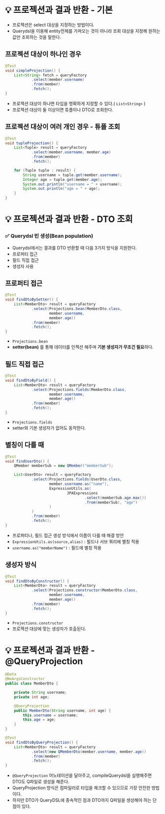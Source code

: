 # 💡 프로젝션과 결과 반환 - 기본
- 프로젝션은 select 대상을 지정하는 방법이다.
- Querydsl을 이용해 entity전체를 가져오는 것이 아니라 조회 대상을 지정해 원하는 값만 조회하는 것을 말한다.

## 프로젝션 대상이 하나인 경우
```java
@Test
void simpleProjection() {
    List<String> fetch = queryFactory
            .select(member.username)
            .from(member)
            .fetch();
}
```
- 프로젝션 대상이 하나면 타입을 명확하게 지정할 수 있다.( `List<String>` )
- 프로젝션 대상이 둘 이상이면 튜플이나 DTO로 조회한다.

## 프로젝션 대상이 여러 개인 경우 - 튜플 조회
```java
@Test
void tupleProjection() {
    List<Tuple> result = queryFactory
            .select(member.username, member.age)
            .from(member)
            .fetch();

    for (Tuple tuple : result) {
        String username = tuple.get(member.username);
        Integer age = tuple.get(member.age);
        System.out.println("username = " + username);
        System.out.println("age = " + age);
    }
}
```

# 💡 프로젝션과 결과 반환 - DTO 조회
### ✅ Querydsl 빈 생성(Bean population)
- Querydsl에서는 결과를 DTO 반환할 때 다음 3가지 방식을 지원한다.
- 프로퍼티 접근
- 필드 직접 접근
- 생성자 사용

## 프로퍼티 접근
```java
@Test
void findDtoBySetter() {
    List<MemberDto> result = queryFactory
            .select(Projections.bean(MemberDto.class,
                    member.username,
                    member.age))
            .from(member)
            .fetch();
}
```
- `Projections.bean`
- **setter(bean)** 를 통해 데이터를 인젝션 해주며 **기본 생성자가 무조건 필요**하다.

## 필드 직접 접근
```java
@Test
void findDtoByField() {
    List<MemberDto> result = queryFactory
            .select(Projections.fields(MemberDto.class,
                    member.username,
                    member.age))
            .from(member)
            .fetch();
}
```
- `Projections.fields`
- setter와 기본 생성자가 없어도 동작한다.

## 별칭이 다를 때
```java
@Test
void findUserDto() {
    QMember memberSub = new QMember("memberSub");

    List<UserDto> result = queryFactory
            .select(Projections.fields(UserDto.class,
                    member.username.as("name"),
                    ExpressionUtils.as(
                            JPAExpressions
                                    .select(memberSub.age.max())
                                    .from(memberSub), "age")
                    )
            )
            .from(member)
            .fetch();
}
```
- 프로퍼티나, 필드 접근 생성 방식에서 이름이 다를 때 해결 방안
- `ExpressionUtils.as(source,alias)` : 필드나 서브 쿼리에 별칭 적용
- `username.as("memberName")` : 필드에 별칭 적용

## 생성자 방식
```java
@Test
void findDtoByConstructor() {
    List<MemberDto> result = queryFactory
            .select(Projections.constructor(MemberDto.class,
                    member.username,
                    member.age))
            .from(member)
            .fetch();
}
```
- `Projections.constructor`
- 프로젝션 대상에 맞는 생성자가 호출된다.

# 💡 프로젝션과 결과 반환 - @QueryProjection
```java
@Data
@NoArgsConstructor
public class MemberDto {

    private String username;
    private int age;

    @QueryProjection
    public MemberDto(String username, int age) {
        this.username = username;
        this.age = age;
    }
}
```
```java
@Test
void findDtoByQueryProjection() {
    List<MemberDto> result = queryFactory
            .select(new QMemberDto(member.username, member.age))
            .from(member)
            .fetch();
}
```
- `@QueryProjection` 어노테이션을 달아주고, compileQuerydsl을 실행해주면 DTO도 Q파일로 생성을 해준다.
- QueryProjection 방식은 컴파일러로 타입을 체크할 수 있으므로 가장 안전한 방법이다.
- 하지만 DTO가 QueryDSL에 종속적인 점과 DTO까지 Q파일을 생성해야 하는 단점이 있다.
